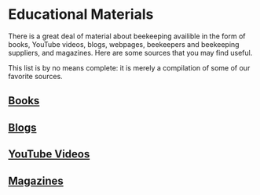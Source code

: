 # Educational Materials

There is a great deal of material about beekeeping availible in the form of books, YouTube videos, blogs, webpages, beekeepers and beekeeping suppliers, and magazines. Here are some sources that you may find useful. 

This list is by no means complete: it is merely a compilation of some of our favorite sources.


## [Books](/educational_material/books)

## [Blogs](/educational_material/blogs)

## [YouTube Videos](/educational_material/youtube)

## [Magazines](/educational_material/magazines)
